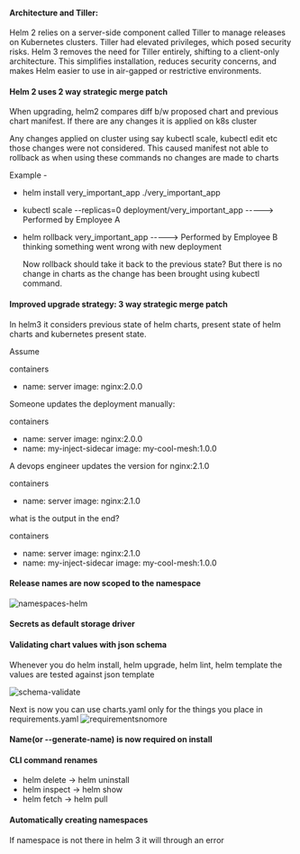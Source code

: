 
#### Architecture and Tiller:

Helm 2 relies on a server-side component called Tiller to manage releases on Kubernetes clusters. Tiller had elevated privileges, which posed security risks.
Helm 3 removes the need for Tiller entirely, shifting to a client-only architecture. This simplifies installation, reduces security concerns, and makes Helm easier to use in air-gapped or restrictive environments.




#### Helm 2 uses 2 way strategic merge patch

When upgrading, helm2 compares diff b/w proposed chart and previous chart manifest. 
If there are any changes it is applied on k8s cluster

Any changes applied on cluster using say kubectl scale, kubectl edit etc those changes were not considered.
This caused manifest not able to rollback as when using these commands no changes are made to charts

Example -

- helm install very_important_app ./very_important_app
- kubectl scale --replicas=0 deployment/very_important_app          -----> Performed by Employee A
- helm rollback very_important_app                                 -----> Performed by Employee B thinking something went wrong with new deployment

  Now rollback should take it back to the previous state? But there is no change in charts as the change has been brought using kubectl command.  

#### Improved upgrade strategy: 3 way strategic merge patch

  In helm3 it considers previous state of helm charts, present state of helm charts and kubernetes present state.



Assume 

containers 
  - name: server
    image: nginx:2.0.0

Someone updates the deployment manually:

containers 
  - name: server
    image: nginx:2.0.0
  - name: my-inject-sidecar
    image: my-cool-mesh:1.0.0

A devops engineer updates the version for nginx:2.1.0


containers 
  - name: server
    image: nginx:2.1.0




what is the output in the end?

containers 
  - name: server
    image: nginx:2.1.0
  - name: my-inject-sidecar
    image: my-cool-mesh:1.0.0



#### Release names are now scoped to the namespace

![namespaces-helm](https://github.com/bhanumalhotra123/helm-learnings/assets/144083659/8e077b39-218f-4eaf-ae03-93fa1788c8fe)

#### Secrets as default storage driver

#### Validating chart values with json schema

Whenever you do helm install, helm upgrade, helm lint, helm template the values are tested against json template

 ![schema-validate](https://github.com/bhanumalhotra123/helm-learnings/assets/144083659/0a4c1f15-926a-4c9a-9850-d9d6b4613df9)

 Next is now you can use charts.yaml only for the things you place in requirements.yaml
![requirementsnomore](https://github.com/bhanumalhotra123/helm-learnings/assets/144083659/a5a664dd-79ae-4e79-beb2-c99dfd883aea)



#### Name(or --generate-name) is now required on install


#### CLI command renames

- helm delete  -> helm uninstall
- helm inspect -> helm show
- helm fetch -> helm pull


#### Automatically creating namespaces
If namespace is not there in helm 3 it will through an error



